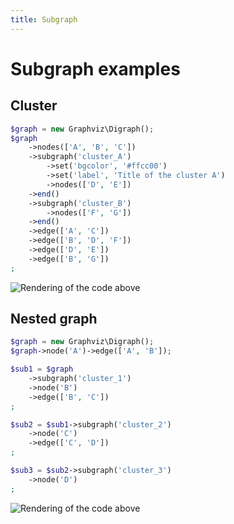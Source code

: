 ```yaml
---
title: Subgraph
---
```


Subgraph examples
=================

Cluster
-------

<!-- Graph -->
```php
$graph = new Graphviz\Digraph();
$graph
    ->nodes(['A', 'B', 'C'])
    ->subgraph('cluster_A')
        ->set('bgcolor', '#ffcc00')
        ->set('label', 'Title of the cluster A')
        ->nodes(['D', 'E'])
    ->end()
    ->subgraph('cluster_B')
        ->nodes(['F', 'G'])
    ->end()
    ->edge(['A', 'C'])
    ->edge(['B', 'D', 'F'])
    ->edge(['D', 'E'])
    ->edge(['B', 'G'])
;
```
![Rendering of the code above](_gifs/subgraph.0.png)

Nested graph
------------

<!-- Graph -->
```php
$graph = new Graphviz\Digraph();
$graph->node('A')->edge(['A', 'B']);

$sub1 = $graph
    ->subgraph('cluster_1')
    ->node('B')
    ->edge(['B', 'C'])
;

$sub2 = $sub1->subgraph('cluster_2')
    ->node('C')
    ->edge(['C', 'D'])
;

$sub3 = $sub2->subgraph('cluster_3')
    ->node('D')
;
```
![Rendering of the code above](_gifs/subgraph.1.png)
